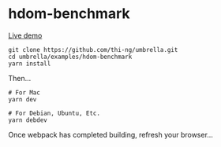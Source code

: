 # hdom-benchmark

[Live demo](http://demo.thi.ng/umbrella/hiccup-dom/benchmark/)

```
git clone https://github.com/thi-ng/umbrella.git
cd umbrella/examples/hdom-benchmark
yarn install
```

Then...

```
# For Mac
yarn dev

# For Debian, Ubuntu, Etc.
yarn debdev
```

Once webpack has completed building, refresh your browser...
